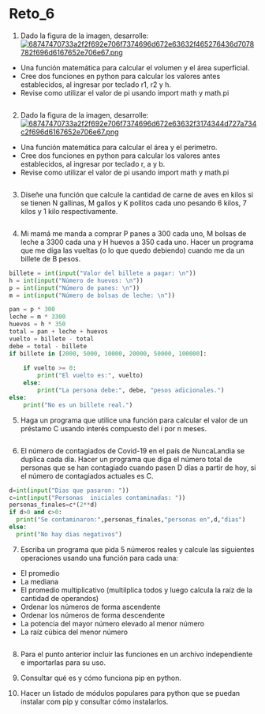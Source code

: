 # Reto_6

1. Dado la figura de la imagen, desarrolle:
[![68747470733a2f2f692e706f7374696d672e63632f465276436d7078782f696d6167652e706e67.png](https://i.postimg.cc/wBTZYV1F/68747470733a2f2f692e706f7374696d672e63632f465276436d7078782f696d6167652e706e67.png)](https://postimg.cc/HrRBQb47)

* Una función matemática para calcular el volumen y el área superficial.
* Cree dos funciones en python para calcular los valores antes establecidos, al ingresar por teclado r1, r2 y h.
* Revise como utilizar el valor de pi usando import math y math.pi

```python

```

2. Dado la figura de la imagen, desarrolle:
[![68747470733a2f2f692e706f7374696d672e63632f3174344d727a734c2f696d6167652e706e67.png](https://i.postimg.cc/jjw6fwmt/68747470733a2f2f692e706f7374696d672e63632f3174344d727a734c2f696d6167652e706e67.png)](https://postimg.cc/wtzs8v9G)

* Una función matemática para calcular el área y el perimetro.  
* Cree dos funciones en python para calcular los valores antes establecidos, al ingresar por teclado r, a y b. 
* Revise como utilizar el valor de pi usando import math y math.pi

```python

```

3. Diseñe una función que calcule la cantidad de carne de aves en kilos si se tienen N gallinas, M gallos y K pollitos cada uno pesando 6 kilos, 7 kilos y 1 kilo respectivamente.

```python

```

4. Mi mamá me manda a comprar P panes a 300 cada uno, M bolsas de leche a 3300 cada una y H huevos a 350 cada uno. Hacer un programa que me diga las vueltas (o lo que quedo debiendo) cuando me da un billete de B pesos.

```python
billete = int(input("Valor del billete a pagar: \n"))
h = int(input("Número de huevos: \n"))
p = int(input("Número de panes: \n"))
m = int(input("Número de bolsas de leche: \n"))

pan = p * 300
leche = m * 3300
huevos = h * 350
total = pan + leche + huevos
vuelto = billete - total
debe = total - billete
if billete in [2000, 5000, 10000, 20000, 50000, 100000]:
    
    if vuelto >= 0:
        print("El vuelto es:", vuelto)
    else:
        print("La persona debe:", debe, "pesos adicionales.")
else:
    print("No es un billete real.")
```

5. Haga un programa que utilice una función para calcular el valor de un préstamo C usando interés compuesto del i por n meses.

```python

```

6. El número de contagiados de Covid-19 en el país de NuncaLandia se duplica cada día. Hacer un programa que diga el número total de personas que se han contagiado cuando pasen D días a partir de hoy, si el número de contagiados actuales es C.


```python
d=int(input("Dias que pasaron: "))
c=int(input("Personas  iniciales contaminadas: "))
personas_finales=c*(2**d)
if d>0 and c>0:
  print("Se contaminaron:",personas_finales,"personas en",d,"dias")
else:
  print("No hay dias negativos")
```

7. Escriba un programa que pida 5 números reales y calcule las siguientes operaciones usando una función para cada una:

* El promedio  
* La mediana  
* El promedio multiplicativo (multilplica todos y luego calcula la raíz de la cantidad de operandos)
* Ordenar los números de forma ascendente
* Ordenar los números de forma descendente
* La potencia del mayor número elevado al menor número
* La raíz cúbica del menor número

```python

```

8. Para el punto anterior incluir las funciones en un archivo independiente e importarlas para su uso.


9. Consultar qué es y cómo funciona pip en python.
  

10. Hacer un listado de módulos populares para python que se puedan instalar com pip y consultar cómo instalarlos.

